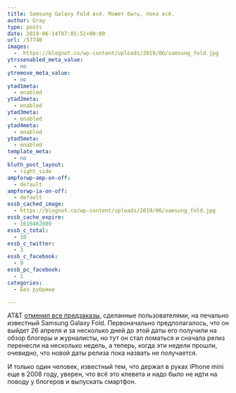 ```yaml
---
title: Samsung Galaxy Fold всё. Может быть, пока всё.
author: Gray
type: posts
date: 2019-06-14T07:05:51+00:00
url: /57740
images:
  -  https://blognot.co/wp-content/uploads/2019/06/samsung_fold.jpg
ytrssenabled_meta_value:
  - no
ytremove_meta_value:
  - no
ytad1meta:
  - enabled
ytad2meta:
  - enabled
ytad3meta:
  - enabled
ytad4meta:
  - enabled
ytad5meta:
  - enabled
template_meta:
  - no
bluth_post_layout:
  - right_side
ampforwp-amp-on-off:
  - default
ampforwp-ia-on-off:
  - default
essb_cached_image:
  - https://blognot.co/wp-content/uploads/2019/06/samsung_fold.jpg
essb_cache_expire:
  - 1616462889
essb_c_total:
  - 10
essb_c_twitter:
  - 1
essb_c_facebook:
  - 9
essb_pc_facebook:
  - 1
categories:
  - Без рубрики

---
```








AT&T [отменил все предзаказы][1], сделанные пользователями, на печально известный Samsung Galaxy Fold. Первоначально предполагалось, что он выйдет 26 апреля и за несколько дней до этой даты его получили на обзор блогеры и журналисты, но тут он стал ломаться и сначала релиз перенесли на несколько недель, а теперь, когда эти недели прошли, очевидно, что новой даты релиза пока назвать не получается.

И только один человек, известный тем, что держал в руках iPhone mini еще в 2008 году, уверен, что всё это клевета и надо было не идти на поводу у блогеров и выпускать смартфон.

 [1]: https://www.tomsguide.com/us/galaxy-fold-orders-cancelled-at-att,news-30342.html